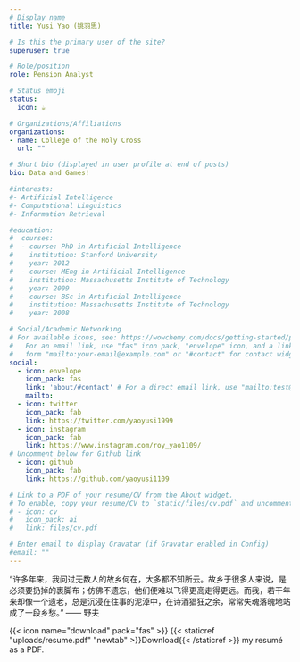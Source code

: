 ```yaml
---
# Display name
title: Yusi Yao (姚羽思)

# Is this the primary user of the site?
superuser: true

# Role/position
role: Pension Analyst

# Status emoji
status: 
  icon: ☕️

# Organizations/Affiliations
organizations:
- name: College of the Holy Cross
  url: ""

# Short bio (displayed in user profile at end of posts)
bio: Data and Games!

#interests:
#- Artificial Intelligence
#- Computational Linguistics
#- Information Retrieval

#education:
#  courses:
#  - course: PhD in Artificial Intelligence
#    institution: Stanford University
#    year: 2012
#  - course: MEng in Artificial Intelligence
#    institution: Massachusetts Institute of Technology
#    year: 2009
#  - course: BSc in Artificial Intelligence
#    institution: Massachusetts Institute of Technology
#    year: 2008

# Social/Academic Networking
# For available icons, see: https://wowchemy.com/docs/getting-started/page-builder/#icons
#   For an email link, use "fas" icon pack, "envelope" icon, and a link in the
#   form "mailto:your-email@example.com" or "#contact" for contact widget.
social:
  - icon: envelope
    icon_pack: fas
    link: 'about/#contact' # For a direct email link, use "mailto:test@example.org".
    mailto: 
  - icon: twitter
    icon_pack: fab
    link: https://twitter.com/yaoyusi1999
  - icon: instagram
    icon_pack: fab
    link: https://www.instagram.com/roy_yao1109/
# Uncomment below for Github link
  - icon: github
    icon_pack: fab
    link: https://github.com/yaoyusi1109

# Link to a PDF of your resume/CV from the About widget.
# To enable, copy your resume/CV to `static/files/cv.pdf` and uncomment the lines below.
# - icon: cv
#   icon_pack: ai
#   link: files/cv.pdf

# Enter email to display Gravatar (if Gravatar enabled in Config)
#email: ""
---
```


“许多年来，我问过无数人的故乡何在，大多都不知所云。故乡于很多人来说，是必须要扔掉的裹脚布；仿佛不遗忘，他们便难以飞得更高走得更远。而我，若干年来却像一个遗老，总是沉浸在往事的泥淖中，在诗酒猖狂之余，常常失魂落魄地站成了一段乡愁。”  —— 野夫



{{< icon name="download" pack="fas" >}} {{< staticref "uploads/resume.pdf" "newtab" >}}Download{{< /staticref >}} my resumé as a PDF.
